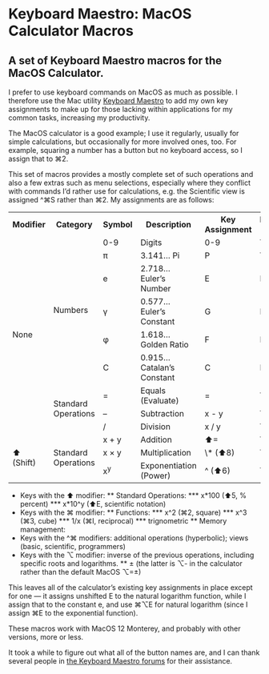 # Keyboard Maestro: MacOS Calculator Macros
## A set of Keyboard Maestro macros for the MacOS Calculator.

I prefer to use keyboard commands on MacOS as much as possible. I therefore use the Mac utility [Keyboard Maestro](https://www.keyboardmaestro.com/main/) to add my own key assignments to make up for those lacking within applications for my common tasks, increasing my productivity.

The MacOS calculator is a good example; I use it regularly, usually for simple calculations, but occasionally for more involved ones, too. For example, squaring a number has a button but no keyboard access, so I assign that to ⌘2.

This set of macros provides a mostly complete set of such operations and also a few extras such as menu selections, especially where they conflict with commands I’d rather use for calculations, e.g. the Scientific view is assigned ^⌘S rather than ⌘2. My assignments are as follows: 

<table>
<tr><th> Modifier </th><th>  Category  </th><th> Symbol </th><th> Description </th><th> Key Assignment </th><th> Built-In </th></tr>
<tr><td rowspan=9> None </td><td rowspan=6> Numbers </td><td> 0-9 </td><td> Digits </td><td> 0-9 </td><td> Yes </td></tr>
<tr><td> π </td><td> 3.141… Pi                  </td><td>       P        </td><td>   Yes    </td></tr>
<tr><td> e </td><td> 2.718… Euler’s Number      </td><td>       E        </td><td>   No     </td></tr>
<tr><td> γ </td><td> 0.577… Euler’s Constant    </td><td>       G        </td><td>   No     </td></tr>
<tr><td> φ </td><td> 1.618… Golden Ratio        </td><td>       F        </td><td>   No     </td></tr>
<tr><td> C </td><td> 0.915… Catalan’s Constant  </td><td>       C        </td><td>   No     </td></tr>
<tr><td rowspan=3> Standard Operations    </td><td>   = </td><td> Equals (Evaluate)   </td><td>    =     </td><td>   Yes    </td></tr>
<tr><td> – </td><td> Subtraction                  </td><td>     x - y      </td><td>   Yes    </td></tr>
<tr><td> / </td><td> Division                     </td><td>     x / y      </td><td>   Yes    </td></tr>
<tr><td rowspan=3> ⬆ (Shift) </td><td rowspan=3> Standard Operations </td><td> x + y </td><td> Addition </td><td> ⬆= </td><td> Yes </td></tr>
<tr><td> x × y </td><td> Multiplication                 </td><td>    \* (⬆8)      </td><td>   Yes    </td></tr>
<tr><td> x<sup>y</sup> </td><td> Exponentiation (Power) </td><td>     ^ (⬆6)     </td><td>   Yes    </td></tr>
</table>

  
* Keys with the ⬆ modifier:
** Standard Operations:
*** x\*100 (⬆5, % percent)
*** x\*10^y (⬆E, scientific notation)
* Keys with the ⌘ modifier:
** Functions:
*** x^2 (⌘2, square)
*** x^3 (⌘3, cube)
*** 1/x (⌘I, reciprocal)
*** trignometric
** Memory management:
* Keys with the ^⌘ modifiers: additional operations (hyperbolic); views (basic, scientific, programmers)
* Keys with the ⌥ modifier: inverse of the previous operations, including specific roots and logarithms.
** ± (the latter is ⌥- in the calculator rather than the default MacOS ⌥=±)

This leaves all of the calculator’s existing key assignments in place except for one — it assigns unshifted E to the natural logarithm function, while I assign that to the constant e, and use ⌘⌥E for natural logarithm (since I assign ⌘E to the exponential function).

These macros work with MacOS 12 Monterey, and probably with other versions, more or less.

It took a while to figure out what all of the button names are, and I can thank several people in [the Keyboard Maestro forums](https://forum.keyboardmaestro.com/t/km-macros-can-t-find-all-calculator-buttons/29859) for their assistance.
